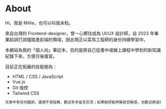 # About
Hi，我是 Millie，也可以叫我米粒。<br>

來自台灣的 Frontend-designer，曾一心嚮往成為 UI/UX 設計師，自 2023 年畢業起誤打誤撞踏進前端的領域，因此現正以菜鳥工程師的身份持續學習中。 <br>

本網站為我的「個人向」筆記本，目的是將自己從書中或線上課程中學到的新知識紀錄下來，方便日後複習。 <br>

目前正在拓展的技能樹為：
- HTML / CSS / JavaScript
- Vue.js
- Git 版控
- Tailwind CSS

```txt
文章中有任何錯誤，還請不吝指教，歡迎多多留言交流；如果剛好能夠幫助您解惑，也歡迎將這個網站分享出去給更多人知道 🦒
```
